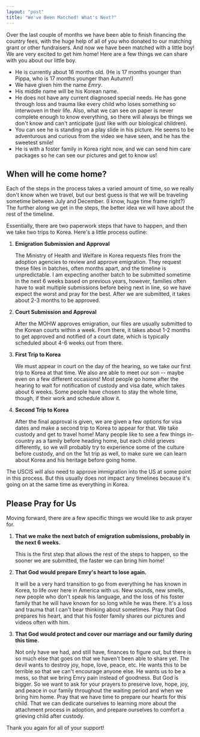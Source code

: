 ```yaml
---
layout: "post"
title: "We've Been Matched! What's Next?"
---
```


Over the last couple of months we have been able to finish financing the country fees, with the huge help of all of you who donated to our matching grant or other fundraisers. And now we have been matched with a little boy! We are very excited to get him home! Here are a few things we can share with you about our little boy.

* He is currently about 16 months old. (He is 17 months younger than Pippa, who is 17 months younger than Autumn!)
* We have given him the name _Emry_.
* His middle name will be his Korean name.
* He does not have any current diagnosed special needs. He has gone through loss and trauma like every child who loses something so interwoven in their life. Also, what we can see on paper is never complete enough to know everything, so there will always be things we don't know and can't anticipate (just like with our biological children).
* You can see he is standing on a play slide in his picture. He seems to be adventurous and curious from the video we have seen, and he has the sweetest smile!
* He is with a foster family in Korea right now, and we can send him care packages so he can see our pictures and get to know us!

## When will he come home?

Each of the steps in the process takes a varied amount of time, so we really don't know when we travel, but our best guess is that we will be traveling sometime between July and December. (I know, huge time frame right?) The further along we get in the steps, the better idea we will have about the rest of the timeline.

Essentially, there are two paperwork steps that have to happen, and then we take two trips to Korea. Here's a little process outline:

1. **Emigration Submission and Approval**

    The Ministry of Health and Welfare in Korea requests files from the adoption agencies to review and approve emigration. They request these files in batches, often months apart, and the timeline is unpredictable. I am expecting another batch to be submitted sometime in the next 6 weeks based on previous years, however, families often have to wait multiple submissions before being next in line, so we have expect the worst and pray for the best. After we are submitted, it takes about 2-3 months to be approved.

2. **Court Submission and Approval**

    After the MOHW approves emigration, our files are usually submitted to the Korean courts within a week. From there, it takes about 1-2 months to get approved and notified of a court date, which is typically scheduled about 4-6 weeks out from there.

3. **First Trip to Korea**

    We must appear in court on the day of the hearing, so we take our first trip to Korea at that time. We also are able to meet our son -- maybe even on a few different occasions! Most people go home after the hearing to wait for notification of custody and visa date, which takes about 6 weeks. Some people have chosen to stay the whole time, though, if their work and schedule allow it.

4. **Second Trip to Korea**

    After the final approval is given, we are given a few options for visa dates and make a second trip to Korea to appear for that. We take custody and get to travel home! Many people like to see a few things in-country as a family before heading home, but each child grieves differently, so we will probably try to experience some of the culture before custody, and on the 1st trip as well, to make sure we can learn about Korea and his heritage before going home.

The USCIS will also need to approve immigration into the US at some point in this process. But this usually does not impact any timelines because it's going on at the same time as everything in Korea.

## Please Pray for Us

Moving forward, there are a few specific things we would like to ask prayer for.

1. **That we make the next batch of emigration submissions, probably in the next 6 weeks.**

    This is the first step that allows the rest of the steps to happen, so the sooner we are submitted, the faster we can bring him home!

2. **That God would prepare Emry's heart to lose again.**

    It will be a very hard transition to go from everything he has known in Korea, to life over here in America with us. New sounds, new smells, new people who don't speak his language, and the loss of his foster family that he will have known for so long while he was there. It's a loss and trauma that I can't bear thinking about sometimes. Pray that God prepares his heart, and that his foster family shares our pictures and videos often with him.

3. **That God would protect and cover our marriage and our family during this time.**

    Not only have we had, and still have, finances to figure out, but there is so much else that goes on that we haven't been able to share yet. The devil wants to destroy joy, hope, love, peace, etc. He wants this to be terrible so that we can't encourage anyone else. He wants us to be a mess, so that we bring Emry pain instead of goodness. But God is bigger. So we want to ask for your prayers to preserve love, hope, joy, and peace in our family throughout the waiting period and when we bring him home. Pray that we have time to prepare our hearts for this child. That we can dedicate ourselves to learning more about the attachment process in adoption, and prepare ourselves to comfort a grieving child after custody.

Thank you again for all of your support!

